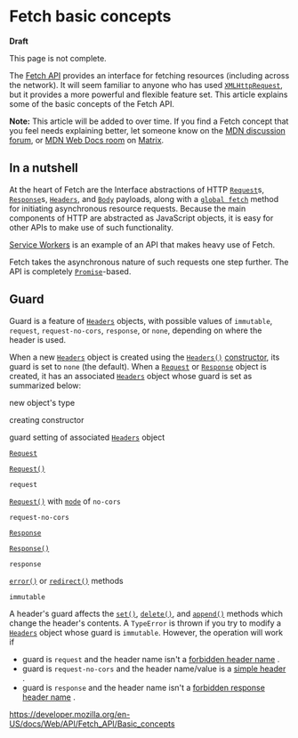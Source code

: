 Fetch basic concepts
====================

**Draft**

This page is not complete.

The [Fetch API](../fetch_api) provides an interface for fetching resources (including across the network). It will seem familiar to anyone who has used [`XMLHttpRequest`](../xmlhttprequest), but it provides a more powerful and flexible feature set. This article explains some of the basic concepts of the Fetch API.

**Note:** This article will be added to over time. If you find a Fetch concept that you feel needs explaining better, let someone know on the [MDN discussion forum](https://discourse.mozilla-community.org/c/mdn), or [MDN Web Docs room](#) on [Matrix](https://wiki.mozilla.org/Matrix).

In a nutshell
-------------

At the heart of Fetch are the Interface abstractions of HTTP [`Request`](../request)s, [`Response`](../response)s, [`Headers`](../headers), and [`Body`](../body) payloads, along with a [`global fetch`](../windoworworkerglobalscope/fetch) method for initiating asynchronous resource requests. Because the main components of HTTP are abstracted as JavaScript objects, it is easy for other APIs to make use of such functionality.

[Service Workers](../service_worker_api) is an example of an API that makes heavy use of Fetch.

Fetch takes the asynchronous nature of such requests one step further. The API is completely [`Promise`](https://developer.mozilla.org/en-US/docs/Web/JavaScript/Reference/Global_Objects/Promise)-based.

Guard
-----

Guard is a feature of [`Headers`](../headers) objects, with possible values of `immutable`, `request`, `request-no-cors`, `response`, or `none`, depending on where the header is used.

When a new [`Headers`](../headers) object is created using the [`Headers()`](../headers/headers) [constructor](https://developer.mozilla.org/en-US/docs/Glossary/Constructor), its guard is set to `none` (the default). When a [`Request`](../request) or [`Response`](../response) object is created, it has an associated [`Headers`](../headers) object whose guard is set as summarized below:

new object's type

creating constructor

guard setting of associated [`Headers`](../headers) object

[`Request`](../request)

[`Request()`](../request/request)

`request`

[`Request()`](../request/request) with [`mode`](../request/mode) of `no-cors`

`request-no-cors`

[`Response`](../response)

[`Response()`](../response/response)

`response`

[`error()`](../response/error) or [`redirect()`](../response/redirect) methods

`immutable`

A header's guard affects the [`set()`](../headers/set), [`delete()`](../headers/delete), and [`append()`](../headers/append) methods which change the header's contents. A `TypeError` is thrown if you try to modify a [`Headers`](../headers) object whose guard is `immutable`. However, the operation will work if

-   guard is `request` and the header name isn't a [forbidden header name](https://developer.mozilla.org/en-US/docs/Glossary/Forbidden_header_name) .
-   guard is `request-no-cors` and the header name/value is a [simple header](https://developer.mozilla.org/en-US/docs/Glossary/Simple_header) .
-   guard is `response` and the header name isn't a [forbidden response header name](https://developer.mozilla.org/en-US/docs/Glossary/Forbidden_response_header_name) .

<a href="https://developer.mozilla.org/en-US/docs/Web/API/Fetch_API/Basic_concepts" class="_attribution-link">https://developer.mozilla.org/en-US/docs/Web/API/Fetch_API/Basic_concepts</a>
